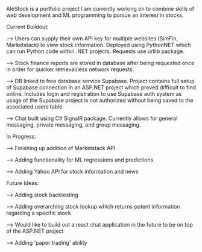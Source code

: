AleStock is a portfolio project I am currently working on to combine skills of web development and ML programming to pursue an interest in stocks.

Current Buildout:

--> Users can supply their own API key for multiple websites (SimFin, Marketstack) to view stock information. Deployed using PythonNET which can run Python code within .NET projects. Requests use urllib package.

--> Stock finance reports are stored in database after being requested once in order for quicker retrieval/less network requests.

--> DB linked to free database service Supabase. Project contains full setup of Supabase connection in an ASP.NET project which proved difficult to find online. Includes login and registration to use Supabase auth system as usage of the Supabase project is not authorized without being saved to the associated users table.

--> Chat built using C# SignalR package. Currently allows for general messaging, private messaging, and group messaging.

In Progress:

--> Finishing up addition of Marketstack API

--> Adding functionality for ML regressions and predictions

--> Adding Yahoo API for stock information and news

Future Ideas:

--> Adding stock backtesting

--> Adding overarching stock lookup which returns potent information regarding a specific stock

--> Would like to build out a react chat application in the future to be on top of the ASP.NET project

--> Adding 'paper trading' ability
